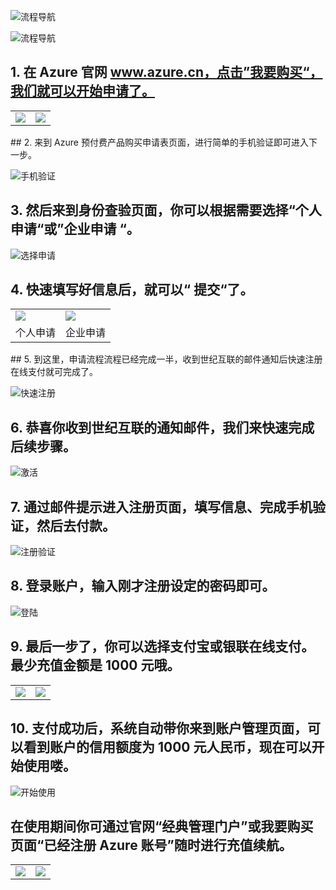<properties
	pageTitle="Azure 标准预付费订阅申请和注册指南"
    description=""
    services=""
    documentationCenter=""
    authors=""
    manager=""
    editor=""
    tags=""/>

<tags ms.service="" ms.date="" wacn.date="" wacn.lang="cn"/>

![流程导航](./media/azure-pia-application-and-signup/banner.PNG)

![流程导航](./media/azure-pia-application-and-signup/process-guide-new.PNG)


## 1. 在 Azure 官网 www.azure.cn，点击”我要购买“，我们就可以开始申请了。
<table width="100%" border="0" cellspacing="0" cellpadding="0" style="table-layout:fixed;">
  <tr>
    <td><img src="./media/azure-pia-application-and-signup/01.png" /></td>
	<td><img src="./media/azure-pia-application-and-signup/02.png" /></td>
  </tr>
</table>
## 2. 来到 Azure 预付费产品购买申请表页面，进行简单的手机验证即可进入下一步。

![手机验证](./media/azure-pia-application-and-signup/03.png)

## 3. 然后来到身份查验页面，你可以根据需要选择“个人申请“或”企业申请 “。

![选择申请](./media/azure-pia-application-and-signup/04.png)

## 4. 快速填写好信息后，就可以“ 提交“了。
<table width="100%" border="0" cellspacing="0" cellpadding="0" style="table-layout:fixed;">
  <tr>
    <td><img src="./media/azure-pia-application-and-signup/05.png" /></td>
	<td><img src="./media/azure-pia-application-and-signup/06.png" /></td>
  </tr>
  <tr>
    <td style="text-align:center">个人申请</td>
	<td style="text-align:center">企业申请</td>
  </tr>
</table>
## 5. 到这里，申请流程流程已经完成一半，收到世纪互联的邮件通知后快速注册在线支付就可完成了。

![快速注册](./media/azure-pia-application-and-signup/07.png)

## 6. 恭喜你收到世纪互联的通知邮件，我们来快速完成后续步骤。
 
![激活](./media/azure-pia-application-and-signup/08.png)

## 7. 通过邮件提示进入注册页面，填写信息、完成手机验证，然后去付款。
 
![注册验证](./media/azure-pia-application-and-signup/09.png)

## 8. 登录账户，输入刚才注册设定的密码即可。

![登陆](./media/azure-pia-application-and-signup/10.png)

## 9. 最后一步了，你可以选择支付宝或银联在线支付。最少充值金额是 1000 元哦。
<table width="100%" border="0" cellspacing="0" cellpadding="0" style="table-layout:fixed;">
  <tr>
    <td><img src="./media/azure-pia-application-and-signup/11.png" /></td>
	<td><img src="./media/azure-pia-application-and-signup/12.png" /></td>
  </tr>
</table>

## 10. 支付成功后，系统自动带你来到账户管理页面，可以看到账户的信用额度为 1000 元人民币，现在可以开始使用喽。

![开始使用](./media/azure-pia-application-and-signup/13.png)


## 在使用期间你可通过官网“经典管理门户”或我要购买页面“已经注册 Azure 账号”随时进行充值续航。
<table width="100%" border="0" cellspacing="0" cellpadding="0" style="table-layout:fixed;">
  <tr>
    <td><img src="./media/azure-pia-application-and-signup/14.png" /></td>
	<td><img src="./media/azure-pia-application-and-signup/15.png" /></td>
  </tr>
</table>

 
 

